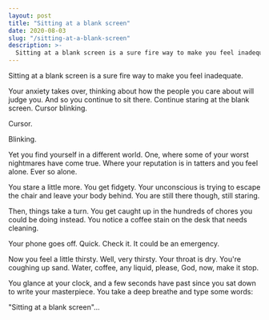 ```yaml
---
layout: post
title: "Sitting at a blank screen"
date: 2020-08-03
slug: "/sitting-at-a-blank-screen"
description: >-
  Sitting at a blank screen is a sure fire way to make you feel inadequate.
---
```


Sitting at a blank screen is a sure fire way to make you feel inadequate.

Your anxiety takes over, thinking about how the people you care about will judge you. And so you continue to sit there. Continue staring at the blank screen. Cursor blinking.

Cursor.

Blinking.

Yet you find yourself in a different world. One, where some of your worst nightmares have come true. Where your reputation is in tatters and you feel alone. Ever so alone.

You stare a little more. You get fidgety. Your unconscious is trying to escape the chair and leave your body behind. You are still there though, still staring.

Then, things take a turn. You get caught up in the hundreds of chores you could be doing instead.
You notice a coffee stain on the desk that needs cleaning.

Your phone goes off. Quick. Check it. It could be an emergency.

Now you feel a little thirsty. Well, very thirsty. Your throat is dry. You're coughing up sand. Water, coffee, any liquid, please, God, now, make it stop.

You glance at your clock, and a few seconds have past since you sat down to write your masterpiece. You take a deep breathe and type some words:

"Sitting at a blank screen"...
